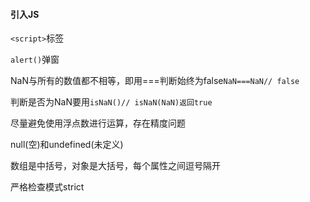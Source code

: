 #### 引入JS

`<script>`标签

`alert()`弹窗

NaN与所有的数值都不相等，即用===判断始终为false`NaN===NaN// false`

判断是否为NaN要用`isNaN()// isNaN(NaN)返回true`

尽量避免使用浮点数进行运算，存在精度问题

null(空)和undefined(未定义)

数组是中括号，对象是大括号，每个属性之间逗号隔开

严格检查模式strict
